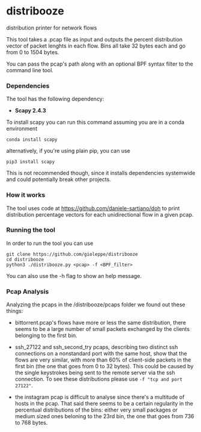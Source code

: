 # distribooze
distribution printer for network flows

This tool takes a .pcap file as input 
and outputs the percent distribution vector of packet lenghts in each flow.
Bins all take 32 bytes each and go from 0 to 1504 bytes.

You can pass the pcap's path along with an optional BPF syntax filter to the command line tool.

### Dependencies
The tool has the following dependency:
- **Scapy 2.4.3** 

To install scapy you 
can run this command assuming you are in a 
conda environment

`conda install scapy`

alternatively, if you're using plain pip, you can use

`pip3 install scapy`

This is not recommended though, since it
 installs dependencies systemwide and could potentially break other projects.
 
 ### How it works
 
 The tool uses code at https://github.com/daniele-sartiano/doh 
 to print distribution percentage vectors for each unidirectional
  flow in a given pcap.
 
 ### Running the tool
 
 In order to run the tool you can use 
 
~~~
git clone https://github.com/gioleppe/distribooze
cd distribooze
python3 ./distribooze.py <pcap> -f <BPF_filter>
~~~

You can also use the -h flag to show an help message.

### Pcap Analysis 


Analyzing the pcaps in the /distribooze/pcaps folder we found out these things:

- bittorrent.pcap's flows have more or less the same distribution, there seems 
to be a large number of small packets exchanged by the clients belonging to the first bin.

- ssh_27122 and ssh_second_try pcaps, describing two distinct ssh connections on a nonstandard port with the same host, 
show that the flows are very similar, with more than 60% of client-side packets in the first bin
 (the one that goes from 0 to 32 bytes). This could be caused by the 
 single keystrokes being sent to the remote server via the ssh connection.
 To see these distributions please use `-f "tcp and port 27122"`.

-  the instagram pcap is difficult to analyse since there's a multitude of hosts in the pcap. 
That said there seems to be a certain regularity in the percentual distributions of the bins: either very small packages 
or medium sized ones beloning to the 23rd bin, the one that goes from 736 to 768 bytes.